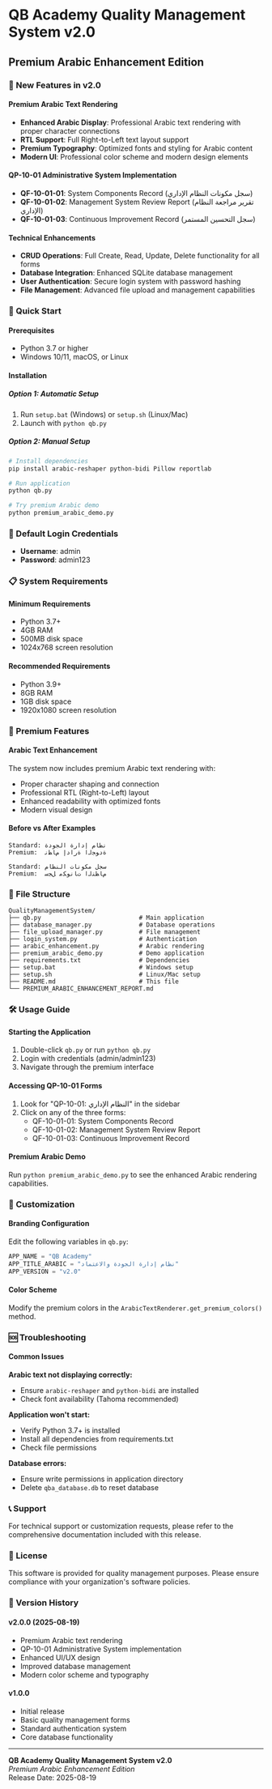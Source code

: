 # QB Academy Quality Management System v2.0
## Premium Arabic Enhancement Edition

### 🌟 New Features in v2.0

#### Premium Arabic Text Rendering
- **Enhanced Arabic Display**: Professional Arabic text rendering with proper character connections
- **RTL Support**: Full Right-to-Left text layout support
- **Premium Typography**: Optimized fonts and styling for Arabic content
- **Modern UI**: Professional color scheme and modern design elements

#### QP-10-01 Administrative System Implementation
- **QF-10-01-01**: System Components Record (سجل مكونات النظام الإداري)
- **QF-10-01-02**: Management System Review Report (تقرير مراجعة النظام الإداري)
- **QF-10-01-03**: Continuous Improvement Record (سجل التحسين المستمر)

#### Technical Enhancements
- **CRUD Operations**: Full Create, Read, Update, Delete functionality for all forms
- **Database Integration**: Enhanced SQLite database management
- **User Authentication**: Secure login system with password hashing
- **File Management**: Advanced file upload and management capabilities

### 🚀 Quick Start

#### Prerequisites
- Python 3.7 or higher
- Windows 10/11, macOS, or Linux

#### Installation

##### Option 1: Automatic Setup
1. Run `setup.bat` (Windows) or `setup.sh` (Linux/Mac)
2. Launch with `python qb.py`

##### Option 2: Manual Setup
```bash
# Install dependencies
pip install arabic-reshaper python-bidi Pillow reportlab

# Run application
python qb.py

# Try premium Arabic demo
python premium_arabic_demo.py
```

### 🔐 Default Login Credentials
- **Username**: admin
- **Password**: admin123

### 📋 System Requirements

#### Minimum Requirements
- Python 3.7+
- 4GB RAM
- 500MB disk space
- 1024x768 screen resolution

#### Recommended Requirements
- Python 3.9+
- 8GB RAM
- 1GB disk space
- 1920x1080 screen resolution

### 🎨 Premium Features

#### Arabic Text Enhancement
The system now includes premium Arabic text rendering with:
- Proper character shaping and connection
- Professional RTL (Right-to-Left) layout
- Enhanced readability with optimized fonts
- Modern visual design

#### Before vs After Examples
```
Standard: نظام إدارة الجودة
Premium:  ﺓﺩﻮﺠﻟﺍ ﺓﺭﺍﺩﺇ ﻡﺎﻈﻧ

Standard: سجل مكونات النظام
Premium:  ﻡﺎﻈﻨﻟﺍ ﺕﺎﻧﻮﻜﻣ ﻞﺠﺳ
```

### 📁 File Structure
```
QualityManagementSystem/
├── qb.py                           # Main application
├── database_manager.py             # Database operations
├── file_upload_manager.py          # File management
├── login_system.py                 # Authentication
├── arabic_enhancement.py           # Arabic rendering
├── premium_arabic_demo.py          # Demo application
├── requirements.txt                # Dependencies
├── setup.bat                       # Windows setup
├── setup.sh                        # Linux/Mac setup
├── README.md                       # This file
└── PREMIUM_ARABIC_ENHANCEMENT_REPORT.md
```

### 🛠️ Usage Guide

#### Starting the Application
1. Double-click `qb.py` or run `python qb.py`
2. Login with credentials (admin/admin123)
3. Navigate through the premium interface

#### Accessing QP-10-01 Forms
1. Look for "QP-10-01: النظام الإداري" in the sidebar
2. Click on any of the three forms:
   - QF-10-01-01: System Components Record
   - QF-10-01-02: Management System Review Report
   - QF-10-01-03: Continuous Improvement Record

#### Premium Arabic Demo
Run `python premium_arabic_demo.py` to see the enhanced Arabic rendering capabilities.

### 🔧 Customization

#### Branding Configuration
Edit the following variables in `qb.py`:
```python
APP_NAME = "QB Academy"
APP_TITLE_ARABIC = "نظام إدارة الجودة والاعتماد"
APP_VERSION = "v2.0"
```

#### Color Scheme
Modify the premium colors in the `ArabicTextRenderer.get_premium_colors()` method.

### 🆘 Troubleshooting

#### Common Issues

**Arabic text not displaying correctly:**
- Ensure `arabic-reshaper` and `python-bidi` are installed
- Check font availability (Tahoma recommended)

**Application won't start:**
- Verify Python 3.7+ is installed
- Install all dependencies from requirements.txt
- Check file permissions

**Database errors:**
- Ensure write permissions in application directory
- Delete `qba_database.db` to reset database

### 📞 Support

For technical support or customization requests, please refer to the comprehensive documentation included with this release.

### 📄 License

This software is provided for quality management purposes. Please ensure compliance with your organization's software policies.

### 🎯 Version History

#### v2.0.0 (2025-08-19)
- Premium Arabic text rendering
- QP-10-01 Administrative System implementation
- Enhanced UI/UX design
- Improved database management
- Modern color scheme and typography

#### v1.0.0
- Initial release
- Basic quality management forms
- Standard authentication system
- Core database functionality

---

**QB Academy Quality Management System v2.0**  
*Premium Arabic Enhancement Edition*  
Release Date: 2025-08-19
